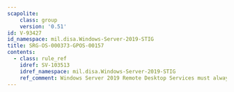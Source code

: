 ```yaml
---
scapolite:
    class: group
    version: '0.51'
id: V-93427
id_namespace: mil.disa.Windows-Server-2019-STIG
title: SRG-OS-000373-GPOS-00157
contents:
  - class: rule_ref
    idref: SV-103513
    idref_namespace: mil.disa.Windows-Server-2019-STIG
    ref_comment: Windows Server 2019 Remote Desktop Services must always pro ...
---
```


